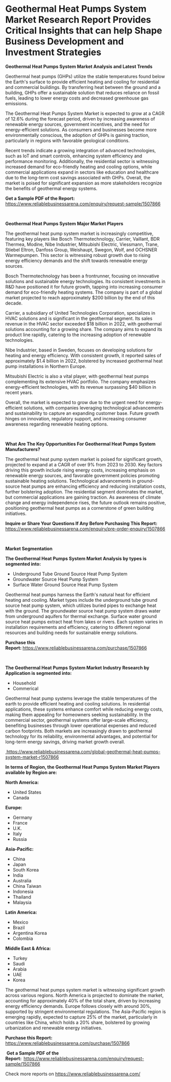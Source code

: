 <p><h1>Geothermal Heat Pumps System Market Research Report Provides Critical Insights that can help Shape Business Development and Investment Strategies</h1></p><p><strong>Geothermal Heat Pumps System Market Analysis and Latest Trends</strong></p>
<p><p>Geothermal heat pumps (GHPs) utilize the stable temperatures found below the Earth's surface to provide efficient heating and cooling for residential and commercial buildings. By transferring heat between the ground and a building, GHPs offer a sustainable solution that reduces reliance on fossil fuels, leading to lower energy costs and decreased greenhouse gas emissions.</p><p>The Geothermal Heat Pumps System Market is expected to grow at a CAGR of 12.6% during the forecast period, driven by increasing awareness of renewable energy sources, government incentives, and the need for energy-efficient solutions. As consumers and businesses become more environmentally conscious, the adoption of GHPs is gaining traction, particularly in regions with favorable geological conditions. </p><p>Recent trends indicate a growing integration of advanced technologies, such as IoT and smart controls, enhancing system efficiency and performance monitoring. Additionally, the residential sector is witnessing increased demand for eco-friendly heating and cooling options, while commercial applications expand in sectors like education and healthcare due to the long-term cost savings associated with GHPs. Overall, the market is poised for significant expansion as more stakeholders recognize the benefits of geothermal energy systems.</p></p>
<p><strong>Get a Sample PDF of the Report:&nbsp;</strong> <a href="https://www.reliablebusinessarena.com/enquiry/request-sample/1507866?utm_campaign=3181&utm_medium=2&utm_source=Github&utm_content=ia&utm_term=23032025&utm_id=geothermal-heat-pumps-system">https://www.reliablebusinessarena.com/enquiry/request-sample/1507866</a></p>
<p>&nbsp;</p>
<p><strong>Geothermal Heat Pumps System Major Market Players</strong></p>
<p><p>The geothermal heat pump system market is increasingly competitive, featuring key players like Bosch Thermotechnology, Carrier, Vaillant, BDR Thermea, Modine, Nibe Industrier, Mitsubishi Electric, Viessmann, Trane, Stiebel Eltron, Danfoss Group, Weishaupt, Swegon, Wolf, and OCHSNER Warmepumpen. This sector is witnessing robust growth due to rising energy efficiency demands and the shift towards renewable energy sources.</p><p>Bosch Thermotechnology has been a frontrunner, focusing on innovative solutions and sustainable energy technologies. Its consistent investments in R&D have positioned it for future growth, tapping into increasing consumer demand for eco-friendly heating systems. The company is part of a global market projected to reach approximately $200 billion by the end of this decade.</p><p>Carrier, a subsidiary of United Technologies Corporation, specializes in HVAC solutions and is significant in the geothermal segment. Its sales revenue in the HVAC sector exceeded $18 billion in 2022, with geothermal solutions accounting for a growing share. The company aims to expand its product line rapidly, catering to the increasing adoption of renewable technologies.</p><p>Nibe Industrier, based in Sweden, focuses on developing solutions for heating and energy efficiency. With consistent growth, it reported sales of approximately $1.4 billion in 2022, bolstered by increased geothermal heat pump installations in Northern Europe.</p><p>Mitsubishi Electric is also a vital player, with geothermal heat pumps complementing its extensive HVAC portfolio. The company emphasizes energy-efficient technologies, with its revenue surpassing $40 billion in recent years.</p><p>Overall, the market is expected to grow due to the urgent need for energy-efficient solutions, with companies leveraging technological advancements and sustainability to capture an expanding customer base. Future growth hinges on innovation, regulatory support, and increasing consumer awareness regarding renewable heating options.</p></p>
<p>&nbsp;</p>
<p><strong>What Are The Key Opportunities For Geothermal Heat Pumps System Manufacturers?</strong></p>
<p><p>The geothermal heat pump system market is poised for significant growth, projected to expand at a CAGR of over 9% from 2023 to 2030. Key factors driving this growth include rising energy costs, increasing emphasis on renewable energy sources, and favorable government policies promoting sustainable heating solutions. Technological advancements in ground-source heat pumps are enhancing efficiency and reducing installation costs, further bolstering adoption. The residential segment dominates the market, but commercial applications are gaining traction. As awareness of climate change and energy independence rises, the future outlook remains positive, positioning geothermal heat pumps as a cornerstone of green building initiatives.</p></p>
<p><strong>Inquire or Share Your Questions If Any Before Purchasing This Report:</strong> <a href="https://www.reliablebusinessarena.com/enquiry/pre-order-enquiry/1507866?utm_campaign=3181&utm_medium=2&utm_source=Github&utm_content=ia&utm_term=23032025&utm_id=geothermal-heat-pumps-system">https://www.reliablebusinessarena.com/enquiry/pre-order-enquiry/1507866</a></p>
<p>&nbsp;</p>
<p><strong>Market Segmentation</strong></p>
<p><strong>The Geothermal Heat Pumps System Market Analysis by types is segmented into:</strong></p>
<p><ul><li>Underground Tube Ground Source Heat Pump System</li><li>Groundwater Source Heat Pump System</li><li>Surface Water Ground Source Heat Pump System</li></ul></p>
<p><p>Geothermal heat pumps harness the Earth's natural heat for efficient heating and cooling. Market types include the underground tube ground source heat pump system, which utilizes buried pipes to exchange heat with the ground. The groundwater source heat pump system draws water from underground aquifers for thermal exchange. Surface water ground source heat pumps extract heat from lakes or rivers. Each system varies in installation requirements and efficiency, catering to different regional resources and building needs for sustainable energy solutions.</p></p>
<p><strong>Purchase this Report:&nbsp;</strong><a href="https://www.reliablebusinessarena.com/purchase/1507866?utm_campaign=3181&utm_medium=2&utm_source=Github&utm_content=ia&utm_term=23032025&utm_id=geothermal-heat-pumps-system">https://www.reliablebusinessarena.com/purchase/1507866</a></p>
<p>&nbsp;</p>
<p><strong>The Geothermal Heat Pumps System Market Industry Research by Application is segmented into:</strong></p>
<p><ul><li>Household</li><li>Commerical</li></ul></p>
<p><p>Geothermal heat pump systems leverage the stable temperatures of the earth to provide efficient heating and cooling solutions. In residential applications, these systems enhance comfort while reducing energy costs, making them appealing for homeowners seeking sustainability. In the commercial sector, geothermal systems offer large-scale efficiency, benefiting businesses through lower operational expenses and reduced carbon footprints. Both markets are increasingly drawn to geothermal technology for its reliability, environmental advantages, and potential for long-term energy savings, driving market growth overall.</p></p>
<p><a href="https://www.reliablebusinessarena.com/global-geothermal-heat-pumps-system-market-r1507866?utm_campaign=3181&utm_medium=2&utm_source=Github&utm_content=ia&utm_term=23032025&utm_id=geothermal-heat-pumps-system">&nbsp;https://www.reliablebusinessarena.com/global-geothermal-heat-pumps-system-market-r1507866</a></p>
<p><strong>In terms of Region, the Geothermal Heat Pumps System Market Players available by Region are:</strong></p>
<p>
    <p> <strong> North America: </strong>
        <ul>
            <li>United States</li>
            <li>Canada</li>
        </ul>
        </p> 
    <p> <strong> Europe: </strong>
        <ul>
            <li>Germany</li>
            <li>France</li>
            <li>U.K.</li>
            <li>Italy</li>
            <li>Russia</li>
        </ul>
        </p> 
    <p> <strong> Asia-Pacific: </strong>
        <ul>
            <li>China</li>
            <li>Japan</li>
            <li>South Korea</li>
            <li>India</li>
            <li>Australia</li>
            <li>China Taiwan</li>
            <li>Indonesia</li>
            <li>Thailand</li>
            <li>Malaysia</li>
        </ul>
        </p> 
    <p> <strong> Latin America: </strong>
        <ul>
            <li>Mexico</li>
            <li>Brazil</li>
            <li>Argentina Korea</li>
            <li>Colombia</li>
        </ul>
        </p> 
    <p> <strong> Middle East & Africa: </strong>
        <ul>
            <li>Turkey</li>
            <li>Saudi</li>
            <li>Arabia</li>
            <li>UAE</li>
            <li>Korea</li>
        </ul>
    </p>
    </p>
<p><p>The geothermal heat pumps system market is witnessing significant growth across various regions. North America is projected to dominate the market, accounting for approximately 40% of the total share, driven by increasing energy efficiency demands. Europe follows closely with around 30%, supported by stringent environmental regulations. The Asia-Pacific region is emerging rapidly, expected to capture 25% of the market, particularly in countries like China, which holds a 20% share, bolstered by growing urbanization and renewable energy initiatives.</p></p>
<p><strong>Purchase this Report: </strong><a href="https://www.reliablebusinessarena.com/purchase/1507866?utm_campaign=3181&utm_medium=2&utm_source=Github&utm_content=ia&utm_term=23032025&utm_id=geothermal-heat-pumps-system">https://www.reliablebusinessarena.com/purchase/1507866</a></p>
<p>&nbsp;<strong>Get a Sample PDF of the Report:&nbsp;&nbsp;</strong><a href="https://www.reliablebusinessarena.com/enquiry/request-sample/1507866?utm_campaign=3181&utm_medium=2&utm_source=Github&utm_content=ia&utm_term=23032025&utm_id=geothermal-heat-pumps-system">https://www.reliablebusinessarena.com/enquiry/request-sample/1507866</a></p>
<p><strong></strong></p>
<p>Check more reports on <a href="https://www.reliablebusinessarena.com/?utm_campaign=3181&utm_medium=2&utm_source=Github&utm_content=ia&utm_term=23032025&utm_id=geothermal-heat-pumps-system">https://www.reliablebusinessarena.com/</a></p>